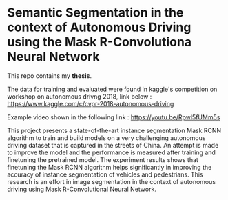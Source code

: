 # Semantic Segmentation in the context of Autonomous Driving using the Mask R-Convolutiona Neural Network
This repo contains my **thesis**.

The data for training and evaluated were found in kaggle's competition on workshop on autonomous drivng 2018, link below :
https://www.kaggle.com/c/cvpr-2018-autonomous-driving

Example video shown in the following link : https://youtu.be/Rpwl5fUMm5s

This project presents a state-of-the-art instance segmentation Mask RCNN algorithm to train and build models on a very challenging autonomous driving dataset that is captured in the streets of China. An attempt is made to improve the model and the performance is measured after training and finetuning the pretrained model. The experiment results shows that finetuning the Mask RCNN algorithm helps significantly in improving the accuracy of instance segmentation of vehicles and pedestrians. This research is an effort in image segmentation in the context of autonomous driving using Mask R-Convolutional Neural Network.
